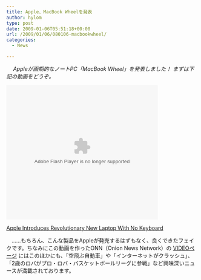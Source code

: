 ```yaml
---
title: Apple、MacBook Wheelを発表
author: hylom
type: post
date: 2009-01-06T05:51:18+00:00
url: /2009/01/06/080106-macbookwheel/
categories:
  - News

---
```

　   _Appleが画期的なノートPC「MacBook Wheel」を発表しました！ まずは下記の動画をどうぞ。_ 

<embed src="http://www.theonion.com/content/themes/common/assets/videoplayer2/flvplayer.swf" type="application/x-shockwave-flash" allowscriptaccess="always" wmode="transparent" width="400" height="355" flashvars="file=http://www.theonion.com/content/xml/92328/video&autostart=false&image=http://www.theonion.com/content/files/images/NO_KEYBOARD_article.jpg&bufferlength=3&embedded=true&title=Apple%20Introduces%20Revolutionary%20New%20Laptop%20With%20No%20Keyboard">
</embed>

   
  [Apple Introduces Revolutionary New Laptop With No Keyboard][1] 

　……もちろん、こんな製品をAppleが発売するはずもなく、良くできたフェイクです。ちなみにこの動画を作ったONN（Onion News Network）の    [VIDEOページ][2] にはこのほかにも、「空飛ぶ自動車」や「インターネットがクラッシュ」、「2歳のロバがプロ・ロバ・バスケットボールリーグに参戦」など興味深いニュースが満載されております。 

</br>

 [1]: http://www.theonion.com/content/video/apple_introduces_revolutionary?utm_source=embedded_video
 [2]: http://www.theonion.com/content/video/apple_introduces_revolutionary